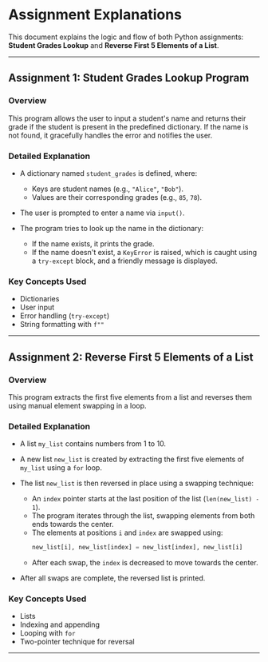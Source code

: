 # Assignment Explanations

This document explains the logic and flow of both Python assignments: **Student Grades Lookup** and **Reverse First 5 Elements of a List**.

---

## Assignment 1: Student Grades Lookup Program

### Overview

This program allows the user to input a student's name and returns their grade if the student is present in the predefined dictionary. If the name is not found, it gracefully handles the error and notifies the user.

### Detailed Explanation

- A dictionary named `student_grades` is defined, where:

  - Keys are student names (e.g., `"Alice"`, `"Bob"`).
  - Values are their corresponding grades (e.g., `85`, `78`).

- The user is prompted to enter a name via `input()`.

- The program tries to look up the name in the dictionary:
  - If the name exists, it prints the grade.
  - If the name doesn't exist, a `KeyError` is raised, which is caught using a `try-except` block, and a friendly message is displayed.

### Key Concepts Used

- Dictionaries
- User input
- Error handling (`try-except`)
- String formatting with `f""`

---

## Assignment 2: Reverse First 5 Elements of a List

### Overview

This program extracts the first five elements from a list and reverses them using manual element swapping in a loop.

### Detailed Explanation

- A list `my_list` contains numbers from 1 to 10.
- A new list `new_list` is created by extracting the first five elements of `my_list` using a `for` loop.

- The list `new_list` is then reversed in place using a swapping technique:

  - An `index` pointer starts at the last position of the list (`len(new_list) - 1`).
  - The program iterates through the list, swapping elements from both ends towards the center.
  - The elements at positions `i` and `index` are swapped using:
    ```python
    new_list[i], new_list[index] = new_list[index], new_list[i]
    ```
  - After each swap, the `index` is decreased to move towards the center.

- After all swaps are complete, the reversed list is printed.

### Key Concepts Used

- Lists
- Indexing and appending
- Looping with `for`
- Two-pointer technique for reversal

---
